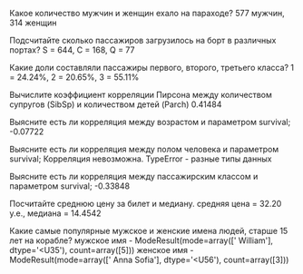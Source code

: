 Какое количество мужчин и женщин ехало на параходе?
577 мужчин, 314 женщин

Подсчитайте сколько пассажиров загрузилось на борт в различных портах?
S = 644, C = 168, Q = 77

Какие доли составляли пассажиры первого, второго, третьего класса?
1 = 24.24%, 2 = 20.65%, 3 = 55.11%

Вычислите коэффициент корреляции Пирсона между количеством супругов (SibSp) и количеством детей (Parch)
0.41484

Выясните есть ли корреляция между возрастом и параметром survival;
-0.07722

Выясните есть ли корреляция между полом человека и параметром survival;
Корреляция невозможна. TypeError - разные типы данных

Выясните есть ли корреляция между пассажирским классом и параметром survival;
-0.33848

Посчитайте среднюю цену за билет и медиану.
средняя цена = 32.20 у.е., медиана = 14.4542

Какие самые популярные мужское и женские имена людей, старше 15 лет на корабле?
мужское имя - ModeResult(mode=array([' William'], dtype='<U35'), count=array([5]))
женское имя - ModeResult(mode=array([' Anna Sofia'], dtype='<U56'), count=array([3]))
